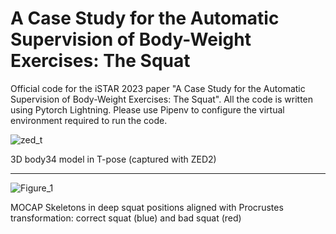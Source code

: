 # A Case Study for the Automatic Supervision of Body-Weight Exercises: The Squat

Official code for the iSTAR 2023 paper "A Case Study for the Automatic Supervision of Body-Weight Exercises: The Squat". All the code is written using Pytorch Lightning. Please use Pipenv to configure the virtual environment required to run the code.

![zed_t](https://github.com/iPaoloTM/Squat-Analysis-CVproj/assets/43711362/11ee522f-e720-4be2-9e0d-817997777ad8)

 3D body34 model in T-pose (captured with ZED2)
 <hr>
 
![Figure_1](https://github.com/iPaoloTM/Squat-Analysis-CVproj/assets/43711362/5032f890-d2dd-4d7a-a26d-6129acfb8ed0)

MOCAP Skeletons in deep squat positions aligned with Procrustes transformation: correct squat (blue) and bad squat (red)
